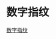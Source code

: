 <!--
 * @Author: tangdaoyong
 * @Date: 2021-01-18 10:32:51
 * @LastEditors: tangdaoyong
 * @LastEditTime: 2021-01-18 10:33:09
 * @Description: 数字指纹
-->

# 数字指纹

[数字指纹](https://mp.weixin.qq.com/s/zjMwXFIbt8EWN2jWaid3Yg)